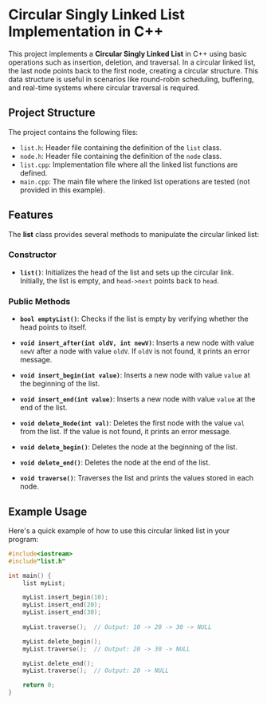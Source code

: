 # Circular Singly Linked List Implementation in C++

This project implements a **Circular Singly Linked List** in C++ using basic operations such as insertion, deletion, and traversal. In a circular linked list, the last node points back to the first node, creating a circular structure. This data structure is useful in scenarios like round-robin scheduling, buffering, and real-time systems where circular traversal is required.

## Project Structure

The project contains the following files:

- `list.h`: Header file containing the definition of the `list` class.
- `node.h`: Header file containing the definition of the `node` class.
- `list.cpp`: Implementation file where all the linked list functions are defined.
- `main.cpp`: The main file where the linked list operations are tested (not provided in this example).

## Features

The **list** class provides several methods to manipulate the circular linked list:

### Constructor
- **`list()`**: Initializes the head of the list and sets up the circular link. Initially, the list is empty, and `head->next` points back to `head`.

### Public Methods

- **`bool emptyList()`**: Checks if the list is empty by verifying whether the head points to itself.

- **`void insert_after(int oldV, int newV)`**: Inserts a new node with value `newV` after a node with value `oldV`. If `oldV` is not found, it prints an error message.

- **`void insert_begin(int value)`**: Inserts a new node with value `value` at the beginning of the list.

- **`void insert_end(int value)`**: Inserts a new node with value `value` at the end of the list.

- **`void delete_Node(int val)`**: Deletes the first node with the value `val` from the list. If the value is not found, it prints an error message.

- **`void delete_begin()`**: Deletes the node at the beginning of the list.

- **`void delete_end()`**: Deletes the node at the end of the list.

- **`void traverse()`**: Traverses the list and prints the values stored in each node.

## Example Usage

Here's a quick example of how to use this circular linked list in your program:

```cpp
#include<iostream>
#include"list.h"

int main() {
    list myList;

    myList.insert_begin(10);
    myList.insert_end(20);
    myList.insert_end(30);
    
    myList.traverse();  // Output: 10 -> 20 -> 30 -> NULL

    myList.delete_begin();
    myList.traverse();  // Output: 20 -> 30 -> NULL

    myList.delete_end();
    myList.traverse();  // Output: 20 -> NULL

    return 0;
}
